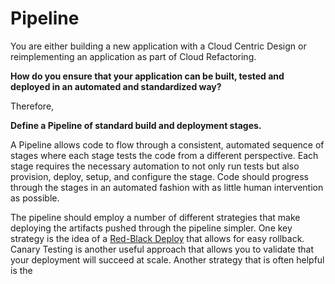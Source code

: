 Pipeline
===

You are either building a new application with a Cloud Centric Design or reimplementing an application as part of Cloud Refactoring.

**How do you ensure that your application can be built, tested and deployed in an automated and standardized way?**

Therefore,

**Define a Pipeline of standard build and deployment stages.**

A Pipeline allows code to flow through a consistent, automated sequence of stages where each stage tests the code from a different perspective. Each stage requires the necessary automation to not only run tests but also provision, deploy, setup, and configure the stage. Code should progress through the stages in an automated fashion with as little human intervention as possible.

The pipeline should employ a number of different strategies that make deploying the artifacts pushed through the pipeline simpler.  One key strategy is the idea of a [Red-Black Deploy](Red-Black-Deploy.md) that allows for easy rollback.  Canary Testing is another useful approach that allows you to validate that your deployment will succeed at scale.  Another strategy that is often helpful is the []() 
